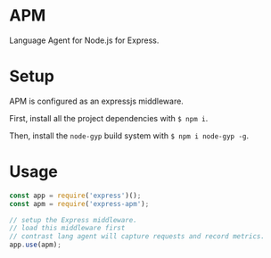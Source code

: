 # APM

Language Agent for Node.js for Express.

# Setup

APM is configured as an expressjs middleware.

First, install all the project dependencies with `$ npm i`.

Then, install the `node-gyp` build system with `$ npm i node-gyp -g`.

# Usage

```js
const app = require('express')();
const apm = require('express-apm');

// setup the Express middleware.
// load this middleware first
// contrast lang agent will capture requests and record metrics.
app.use(apm);
```
